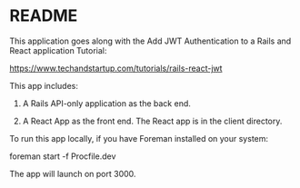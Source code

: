 # README

This application goes along with the Add JWT Authentication to a Rails and React application Tutorial:

https://www.techandstartup.com/tutorials/rails-react-jwt

This app includes:

1) A Rails API-only application as the back end.

2) A React App as the front end. The React app is in the client directory.

To run this app locally, if you have Foreman installed on your system:

foreman start -f Procfile.dev

The app will launch on port 3000.
